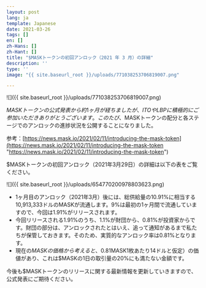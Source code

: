 ```yaml
---
layout: post
lang: ja
template: Japanese
date: 2021-03-26
tags: []
en: []
zh-Hans: []
zh-Hant: []
title: "$MASKトークンの初回アンロック（2021 年 3 月）の詳細"
description: ''
type: ''
image: "{{ site.baseurl_root }}/uploads/771038253706819007.png"

---
```

![]({{ site.baseurl_root }}/uploads/771038253706819007.png)

$MASKトークンの公式発表から約1ヶ月が経ちましたが、ITOやLBPに積極的にご参加いただきありがとうございます。このたび、$MASKトークンの配分と各ステージでのアンロックの進捗状況を公開することになりました。

参考：[https://news.mask.io/2021/02/11/introducing-the-mask-token](https://news.mask.io/2021/02/11/introducing-the-mask-token "https://news.mask.io/2021/02/11/introducing-the-mask-token")

$MASKトークンの初回アンロック（2021年3月29日）の詳細は以下の表をご覧ください。

![]({{ site.baseurl_root }}/uploads/654770200978803623.png)

* 1ヶ月目のアンロック（2021年3月）後には、総供給量の10.91%に相当する10,913,333ドルのMASKが流通します。9%は最初の1ヶ月間で流通していますので、今回は1.91%がリリースされます。
* 今回リリースされる1.91%のうち、1.1%が財団から、0.81%が投資家からです。財団の部分は、アンロックされたとはいえ、追って通知があるまで私たちが保管しておきます。そのため、実質的なアンロック率は0.81%となります。
* 現在の$MASKの価格から考えると、0.81%の新規にリリースされたトークンは11,340,000ドル（$MASK1枚あたり14ドルと仮定）の価値があり、これは$MASKの1日の取引量の20%にも満たない金額です。

今後も$MASKトークンのリリースに関する最新情報を更新していきますので、公式発表にご期待ください。